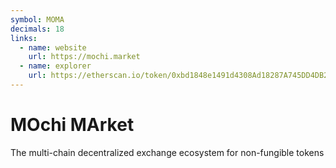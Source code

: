 ```yaml
---
symbol: MOMA
decimals: 18
links:
  - name: website
    url: https://mochi.market
  - name: explorer
    url: https://etherscan.io/token/0xbd1848e1491d4308Ad18287A745DD4DB2A4BD55B
---
```


# MOchi MArket

The multi-chain decentralized exchange ecosystem for non-fungible tokens

